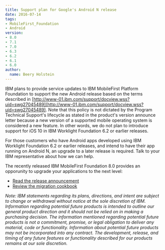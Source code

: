 ```yaml
---
title: Support plan for Google's Android N release
date: 2016-07-14
tags:
- MobileFirst_Foundation
- Android
version:
- 8.0
- 7.1
- 7.0
- 6.3
- 6.2
- 6.1
- 6.0
author:
  name: Beery Holstein
---
```

IBM plans to provide service updates to IBM MobileFirst Platform Foundation to support the new Android release based on the terms described in [http://www-01.ibm.com/support/docview.wss?uid=swg27045489](http://www-01.ibm.com/support/docview.wss?uid=swg27045489). Note that this policy is not dictated by the Program Technical Support's lifecycle as stated in the product's version announce letter because a new version of a supported mobile operating system is considered a new feature. In other words, we do not plan to introduce support for iOS 10 in IBM Worklight Foundation 6.2 or earlier releases.

For those customers who have Android apps developed using IBM Worklight Foundation 6.2 or earlier releases, and intend to have their app running on Android N, an upgrade to a later release is required. Talk to your IBM representative about how we can help.

The recently released IBM MobileFirst Foundation 8.0 provides an opporunity to upgrade your applications to the next level:

* [Read the release announcement]({{site.baseurl}}/blog/2016/06/17/ibm-releases-next-generation-of-mobilefirst-foundation-built-for-hybrid-cloud/)
* [Review the migration cookbook]({{site.baseurl}}/tutorials/en/foundation/8.0/migration-cookbook/)

<!-- <br/>
For compatibility results between Android N and MobileFirst Platform releases, see the blog post: [Compatibility tests for Android N with supported MobileFirst Platform Foundation releases]({{site.baseurl}}/blog/2016/xxx/xxx/compatibility-tests-for-android-n/). -->

*Note: IBM statements regarding its plans, directions, and intent are subject to change or withdrawal without notice at the sole discretion of IBM. Information regarding potential future products is intended to outline our general product direction and it should not be relied on in making a purchasing decision. The information mentioned regarding potential future products is not a commitment, promise, or legal obligation to deliver any material, code or functionality. Information about potential future products may not be incorporated into any contract. The development, release, and timing of any future features or functionality described for our products remains at our sole discretion.*


